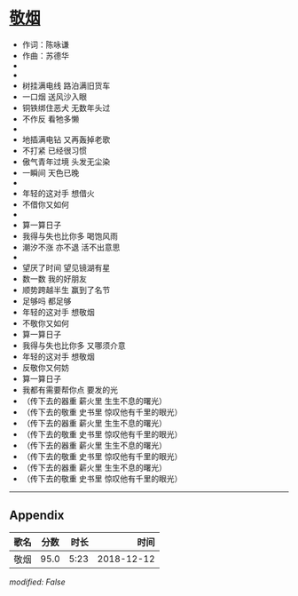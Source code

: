# [敬烟](https://music.163.com/song?id=1323301910)

* 作词：陈咏谦
* 作曲：苏德华
*
*
* 树挂满电线   路泊满旧货车
* 一口烟 送风沙入眼
* 铜铁绑住恶犬   无数年头过
* 不作反 看牠多懒
* 
* 地插满电钻   又再轰掉老歌
* 不打紧 已经很习惯
* 傲气青年过境   头发无尘染
* 一瞬间 天色已晚
* 
* 年轻的这对手 想借火
* 不借你又如何
* 
* 算一算日子
* 我得与失也比你多 喝饱风雨
* 潮汐不涨 亦不退 活不出意思
* 
* 望厌了时间   望见镜湖有星
* 数一数 我的好朋友
* 顺势跨越半生   赢到了名节
* 足够吗 都足够
* 年轻的这对手 想敬烟
* 不敬你又如何
* 算一算日子
* 我得与失也比你多 又哪须介意
* 年轻的这对手 想敬烟
* 反敬你又何妨
* 算一算日子
* 我都有需要帮你点 要发的光
* （传下去的器重 薪火里 生生不息的曙光）
* （传下去的敬重 史书里 惊叹他有千里的眼光）
* （传下去的器重 薪火里 生生不息的曙光）
* （传下去的敬重 史书里 惊叹他有千里的眼光）
* （传下去的器重 薪火里 生生不息的曙光）
* （传下去的敬重 史书里 惊叹他有千里的眼光）
* （传下去的器重 薪火里 生生不息的曙光）
* （传下去的敬重 史书里 惊叹他有千里的眼光）


---

## Appendix

|歌名|分数|时长|时间|
|:---|:---:|---:|---:|
|敬烟|95.0|5:23|2018-12-12

*modified: False*